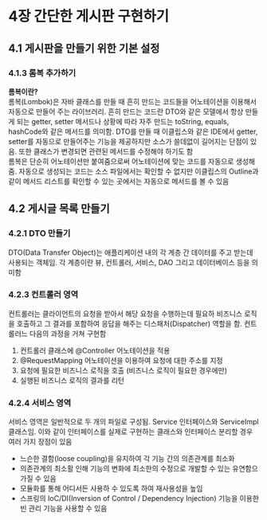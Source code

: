 # 4장 간단한 게시판 구현하기
## 4.1 게시판을 만들기 위한 기본 설정
### 4.1.3 롬복 추가하기
<b>롬복이란?</b><br/>
롬복(Lombok)은 자바 클래스를 만들 때 흔히 만드는 코드들을 어노테이션을 이용해서 자동으로 만들어 주는 라이브러리. 흔히 만드는 코드란 DTO와 같은 모델에서 항상 만들게 되는 getter, setter 메서드나 상황에 따라 자주 만드는 toString, equals, hashCode와 같은 메서드를 의미함. DTO를 만들 때 이클립스와 같은 IDE에서 getter, setter를 자동으로 만들어주는 기능을 제공하지만 소스가 쓸데없이 길어지는 단점이 있음. 또한 클래스가 변경되면 관련된 메서드를 수정해야 하기도 함<br/>
롬복은 단순히 어노테이션만 붙여줌으로써 어노테이션에 맞는 코드를 자동으로 생성해줌. 자동으로 생성되는 코드는 소스 파일에서는 확인할 수 없지만 이클립스의 Outline과 같이 메서드 리스트를 확인할 수 있는 곳에서는 자동으로 메서드를 볼 수 있음<br/>

## 4.2 게시글 목록 만들기
### 4.2.1 DTO 만들기
DTO(Data Transfer Object)는 애플리케이션 내의 각 계층 간 데이터를 주고 받는데 사용되는 객체임. 각 계층이란 뷰, 컨트롤러, 서비스, DAO 그리고 데이터베이스 등을 의미함<br/>

### 4.2.3 컨트롤러 영역
컨트롤러는 클라이언트의 요청을 받아서 해당 요청을 수행하는데 필요하 비즈니스 로직을 호출하고 그 결과를 포함하여 응답을 해주는 디스패처(Dispatcher) 역할을 함. 컨트롤러느 다음의 과정을 거쳐 구현함
1. 컨트롤러 클래스에 @Controller 어노테이션을 적용
2. @RequestMapping 어노테이션을 이용하여 요청에 대한 주소를 지정
3. 요청에 필요한 비즈니스 로직을 호출 (비즈니스 로직이 필요한 경우에만)
4. 실행된 비즈니스 로직의 결과를 리턴

### 4.2.4 서비스 영역
서비스 영역은 일반적으로 두 개의 파일로 구성됨. Service 인터페이스와 ServiceImpl 클래스임. 이와 같이 인터페이스를 실제로 구현하는 클래스와 인터페이스 분리할 경우 여러 가지 장점이 있음
- 느슨한 결함(loose coupling)을 유지하여 각 기능 간의 의존관계를 최소화
- 의존관계의 최소활 인해 기능의 변화에 최소한의 수정으로 개발할 수 있는 유연함으 가질 수 있음
- 모듈화를 통해 어디서든 사용하 수 있도록 하여 재사용성을 높임
- 스프링의 IoC/DI(Inversion of Control / Dependency Injection) 기능을 이용한 빈 관리 기능을 사용할 수 있음
